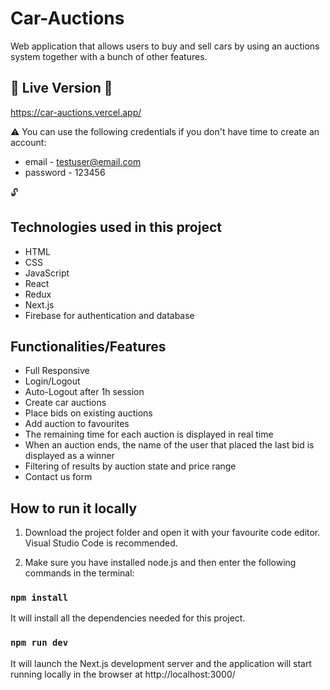 # Car-Auctions

Web application that allows users to buy and sell cars by using an auctions system together with a bunch of other features.

## 🚀 Live Version 🚀

https://car-auctions.vercel.app/

⚠️ You can use the following credentials if you don't have time to create an account:

* email - testuser@email.com
* password - 123456

🔓

## Technologies used in this project

* HTML
* CSS
* JavaScript
* React
* Redux
* Next.js
* Firebase for authentication and database

## Functionalities/Features

* Full Responsive
* Login/Logout
* Auto-Logout after 1h session
* Create car auctions
* Place bids on existing auctions
* Add auction to favourites
* The remaining time for each auction is displayed in real time
* When an auction ends, the name of the user that placed the last bid is displayed as a winner
* Filtering of results by auction state and price range
* Contact us form

## How to run it locally

1. Download the project folder and open it with your favourite code editor. Visual Studio Code is recommended.

2. Make sure you have installed node.js and then enter the following commands in the terminal:

### `npm install`

It will install all the dependencies needed for this project.

### `npm run dev`
It will launch the Next.js development server and the application will start running locally in the browser at http://localhost:3000/
